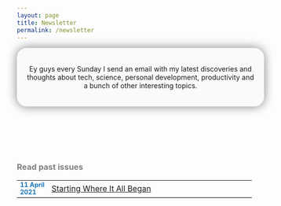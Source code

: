 ```yaml
---
layout: page
title: Newsletter
permalink: /newsletter
---
```

<header style="background-color: #F8FAFC; border-radius: 20px; padding: 20px; box-shadow: 0px 0px 20px grey">
<p style="text-align: center">Ey guys every Sunday I send an email with my latest discoveries and thoughts about tech, science, personal development, productivity and a bunch of other interesting topics.</p>
<script async data-uid="657d52a115" src="https://fabulous-maker-8008.ck.page/657d52a115/index.js"></script>
</header>
<br>
<br>
<h3 style="text-align: justify; color: grey">Read past issues</h3>
<table>
  <tr style="border-bottom: 1px solid #000;; border-top: 0px solid #000; 0; border-right: 0px solid #000; 0; border-left: 0px solid #000; 0"> 
    <td style="table-layout: fixed; width: 50px; font-size: 80%; color: #1677BE"><b>11 April 2021</b></td>
    <td style="table-layout: fixed; width: 400px"><a href="https://jcentercreation.github.io/JekyllPersonalWeb/newsletter/11/04/2021/Newsletter.html">Starting Where It All Began</a></td>
  </tr>
</table>